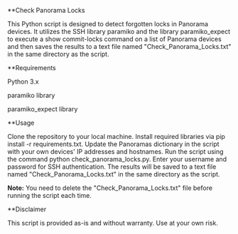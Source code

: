 **Check Panorama Locks

This Python script is designed to detect forgotten locks in Panorama devices. It utilizes the SSH library paramiko and the library paramiko_expect to execute a show commit-locks command on a list of Panorama devices and then saves the results to a text file named "Check_Panorama_Locks.txt" in the same directory as the script.


**Requirements

Python 3.x

paramiko library

paramiko_expect library


**Usage

Clone the repository to your local machine.
Install required libraries via pip install -r requirements.txt.
Update the Panoramas dictionary in the script with your own devices' IP addresses and hostnames.
Run the script using the command python check_panorama_locks.py.
Enter your username and password for SSH authentication.
The results will be saved to a text file named "Check_Panorama_Locks.txt" in the same directory as the script.

**Note:** You need to delete the "Check_Panorama_Locks.txt" file before running the script each time.

**Disclaimer

This script is provided as-is and without warranty. Use at your own risk.
